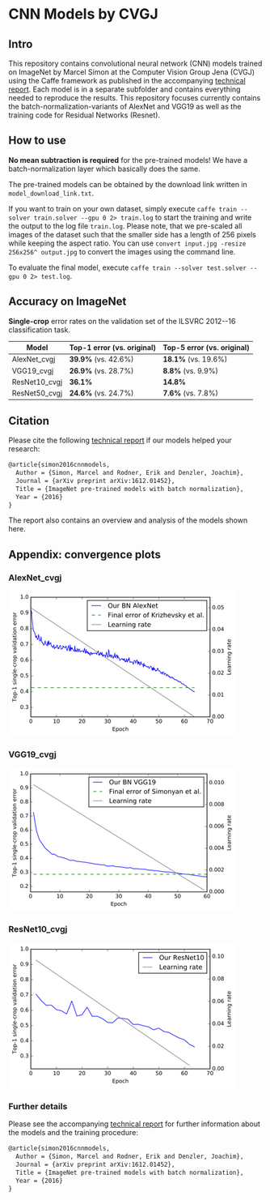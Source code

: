 # CNN Models by CVGJ 

## Intro
This repository contains convolutional neural network (CNN) models trained on ImageNet by Marcel Simon at the Computer Vision Group Jena (CVGJ) using the Caffe framework as published in the accompanying [technical report](https://arxiv.org/abs/1612.01452 "ImageNet pre-trained models with batch normalization by Marcel Simon et al on arxiv."). Each model is in a separate subfolder and contains everything needed to reproduce the results. This repository focuses currently contains the batch-normalization-variants of AlexNet and VGG19 as well as the training code for Residual Networks (Resnet). 

## How to use
**No mean subtraction is required** for the pre-trained models! We have a batch-normalization layer which basically does the same. 

The pre-trained models can be obtained by the download link written in `model_download_link.txt`. 

If you want to train on your own dataset, simply execute `caffe train --solver train.solver --gpu 0 2> train.log` to start the training and write the output to the log file `train.log`. Please note, that we pre-scaled all images of the dataset such that the smaller side has a length of 256 pixels while keeping the aspect ratio. You can use `convert input.jpg -resize 256x256^ output.jpg` to convert the images using the command line. 

To evaluate the final model, execute `caffe train --solver test.solver --gpu 0 2> test.log`.


## Accuracy on ImageNet
**Single-crop** error rates on the validation set of the ILSVRC 2012--16 classification task.

| Model            | Top-1 error  (vs. original) |  Top-5 error  (vs. original) |
| ---------------- |-----------------------------|-------------------------------|
| AlexNet_cvgj     | **39.9%** (vs. 42.6%)       | **18.1%**  (vs. 19.6%)
| VGG19_cvgj       | **26.9%** (vs. 28.7%)       | **8.8%**  (vs. 9.9%)
| ResNet10_cvgj    | **36.1%**                   | **14.8%**  
| ResNet50_cvgj    | **24.6%** (vs. 24.7%)       | **7.6%** (vs. 7.8%)



## Citation
Please cite the following [technical report](https://arxiv.org/abs/1612.01452 "ImageNet pre-trained models with batch normalization by Marcel Simon et al on arxiv.") if our models helped your research:

```
@article{simon2016cnnmodels,
  Author = {Simon, Marcel and Rodner, Erik and Denzler, Joachim},
  Journal = {arXiv preprint arXiv:1612.01452},
  Title = {ImageNet pre-trained models with batch normalization},
  Year = {2016}
}
```

The report also contains an overview and analysis of the models shown here.

## Appendix: convergence plots

### AlexNet_cvgj 
![Convergence plot of AlexNet with batch normalization](AlexNet_cvgj/convergence.png)

### VGG19_cvgj 
![Convergence plot of AlexNet with batch normalization](VGG19_cvgj/convergence.png)

### ResNet10_cvgj 
![Convergence plot of AlexNet with batch normalization](ResNet_preact/ResNet10_cvgj/convergence.png)

### Further details
Please see the accompanying [technical report](https://arxiv.org/abs/1612.01452 "ImageNet pre-trained models with batch normalization by Marcel Simon et al on arxiv.") for further information about the models and the training procedure:


```
@article{simon2016cnnmodels,
  Author = {Simon, Marcel and Rodner, Erik and Denzler, Joachim},
  Journal = {arXiv preprint arXiv:1612.01452},
  Title = {ImageNet pre-trained models with batch normalization},
  Year = {2016}
}
```

